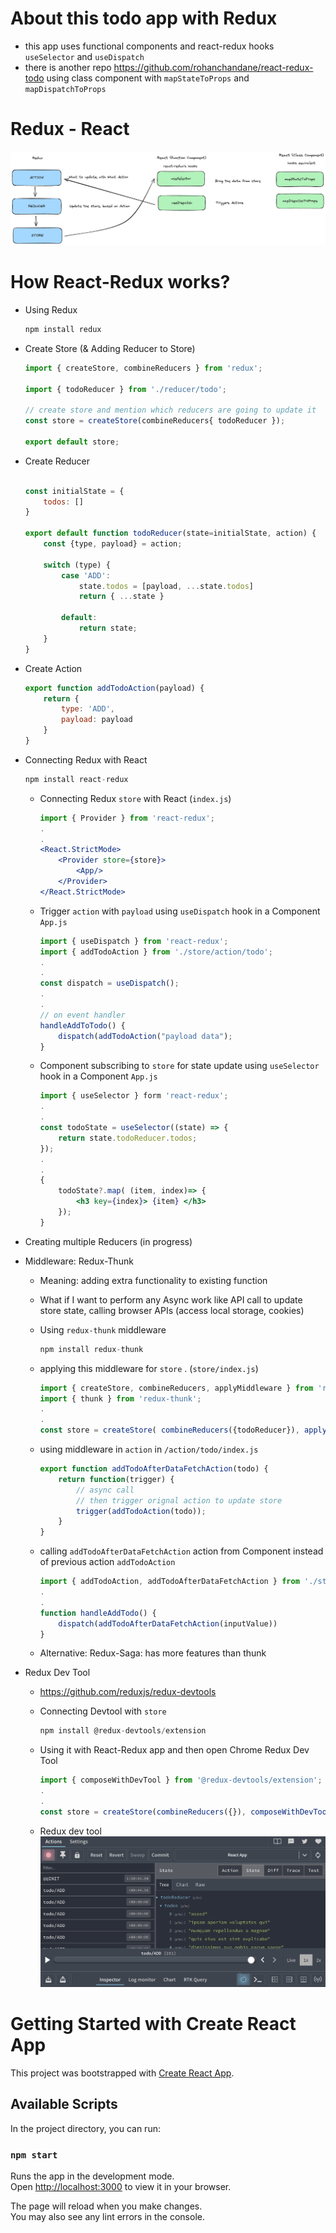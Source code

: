 # About this todo app with Redux
- this app uses functional components and react-redux hooks `useSelector` and `useDispatch`
- there is another repo https://github.com/rohanchandane/react-redux-todo using class component with `mapStateToProps` and `mapDispatchToProps`

# Redux - React
![Alt text](gh-redux-react.png)

# How React-Redux works?
- Using Redux
    
    ```jsx
    npm install redux
    ```
    
- Create Store (& Adding Reducer to Store)
    
    ```jsx
    import { createStore, combineReducers } from 'redux';
    
    import { todoReducer } from './reducer/todo';
    
    // create store and mention which reducers are going to update it
    const store = createStore(combineReducers{ todoReducer });
    
    export default store;
    ```
    
- Create Reducer
    
    ```jsx
    
    const initialState = {
    	todos: []
    } 
    
    export default function todoReducer(state=initialState, action) {
    	const {type, payload} = action;
    	
    	switch (type) {
    		case 'ADD':
    			state.todos = [payload, ...state.todos]
    			return { ...state }
    	
    		default:
    			return state;
    	}
    }
    ```
    
- Create Action
    
    ```jsx
    export function addTodoAction(payload) {
    	return {
    		type: 'ADD',
    		payload: payload
    	}
    }
    ```
    
- Connecting Redux with React
    
    ```jsx
    npm install react-redux
    ```
    
    - Connecting Redux `store` with React (`index.js`)
        
        ```jsx
        import { Provider } from 'react-redux';
        .
        .
        <React.StrictMode>
        	<Provider store={store}>
        		<App/>
        	</Provider>
        </React.StrictMode>
        ```
        
    - Trigger `action` with `payload` using `useDispatch` hook in a Component `App.js`
        
        ```jsx
        import { useDispatch } from 'react-redux';
        import { addTodoAction } from './store/action/todo';
        .
        .
        const dispatch = useDispatch();
        .
        .
        // on event handler
        handleAddToTodo() {
        	dispatch(addTodoAction("payload data");
        }
        ```
        
    - Component subscribing to `store` for state update using `useSelector` hook in a Component `App.js`
        
        ```jsx
        import { useSelector } form 'react-redux';
        .
        .
        const todoState = useSelector((state) => {
        	return state.todoReducer.todos;
        });
        .
        .
        {
        	todoState?.map( (item, index)=> {
        		<h3 key={index}> {item} </h3>
        	});
        }
        ```
        
- Creating multiple Reducers (in progress)
- Middleware: Redux-Thunk
    - Meaning: adding extra functionality to existing function
    - What if I want to perform any Async work like API call to update store state, calling browser APIs (access local storage, cookies)
    - Using `redux-thunk` middleware
        
        ```jsx
        npm install redux-thunk
        ```
        
    - applying this middleware for `store` . (`store/index.js`)
        
        ```jsx
        import { createStore, combineReducers, applyMiddleware } from 'redux';
        import { thunk } from 'redux-thunk';
        .
        .
        const store = createStore( combineReducers({todoReducer}), applyMiddleware(thunk) );
        ```
        
    - using middleware in `action`  in `/action/todo/index.js`
        
        ```jsx
        export function addTodoAfterDataFetchAction(todo) {
        	return function(trigger) {
        		// async call
        		// then trigger orignal action to update store
        		trigger(addTodoAction(todo));
        	}
        }
        ```
        
    - calling `addTodoAfterDataFetchAction` action from Component instead of previous action `addTodoAction`
        
        ```jsx
        import { addTodoAction, addTodoAfterDataFetchAction } from './store/action/todo';
        .
        .
        function handleAddTodo() {
        	dispatch(addTodoAfterDataFetchAction(inputValue))
        }
        ```
        
    - Alternative: Redux-Saga: has more features than thunk
- Redux Dev Tool
    - https://github.com/reduxjs/redux-devtools
    - Connecting Devtool with `store`
        
        ```jsx
        npm install @redux-devtools/extension
        ```
        
    - Using it with React-Redux app and then open Chrome Redux Dev Tool
        
        ```jsx
        import { composeWithDevTool } from '@redux-devtools/extension';
        .
        .
        const store = createStore(combineReducers({}), composeWithDevTool(applyModdleware(thunk)));
        ```
    - Redux dev tool 
    ![Alt text](redux-dev-tool.png)
# Getting Started with Create React App

This project was bootstrapped with [Create React App](https://github.com/facebook/create-react-app).

## Available Scripts

In the project directory, you can run:

### `npm start`

Runs the app in the development mode.\
Open [http://localhost:3000](http://localhost:3000) to view it in your browser.

The page will reload when you make changes.\
You may also see any lint errors in the console.
